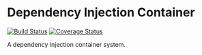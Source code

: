 # Dependency Injection Container

[![Build Status](https://travis-ci.org/acfatah/container.svg)](https://travis-ci.org/acfatah/container)
[![Coverage Status](https://coveralls.io/repos/acfatah/container/badge.svg)](https://coveralls.io/r/acfatah/container)

A dependency injection container system.
